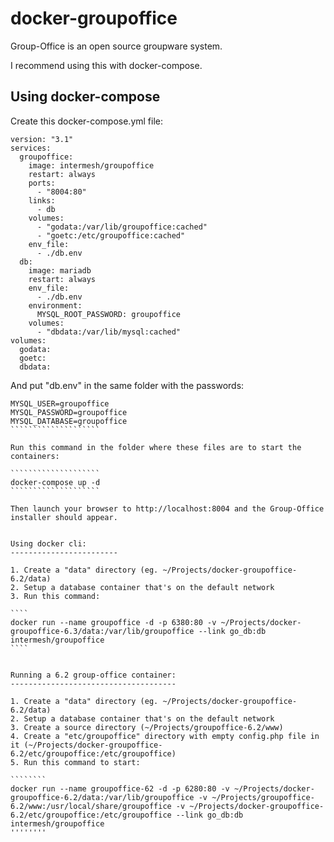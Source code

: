 docker-groupoffice
==================

Group-Office is an open source groupware system.

I recommend using this with docker-compose.


Using docker-compose
--------------------

Create this docker-compose.yml file:

````````````````````
version: "3.1"
services:
  groupoffice:
    image: intermesh/groupoffice
    restart: always
    ports:
      - "8004:80"
    links:
      - db
    volumes:
      - "godata:/var/lib/groupoffice:cached"
      - "goetc:/etc/groupoffice:cached"
    env_file:
      - ./db.env     
  db:
    image: mariadb
    restart: always    
    env_file:
      - ./db.env
    environment:
      MYSQL_ROOT_PASSWORD: groupoffice
    volumes:
      - "dbdata:/var/lib/mysql:cached"
volumes:
  godata:
  goetc:
  dbdata:
````````````````````

And put "db.env" in the same folder with the passwords:

`````````````````````
MYSQL_USER=groupoffice
MYSQL_PASSWORD=groupoffice
MYSQL_DATABASE=groupoffice
````````````````````

Run this command in the folder where these files are to start the containers:

````````````````````
docker-compose up -d
````````````````````

Then launch your browser to http://localhost:8004 and the Group-Office installer should appear.


Using docker cli:
------------------------

1. Create a "data" directory (eg. ~/Projects/docker-groupoffice-6.2/data)
2. Setup a database container that's on the default network
3. Run this command:

````
docker run --name groupoffice -d -p 6380:80 -v ~/Projects/docker-groupoffice-6.3/data:/var/lib/groupoffice --link go_db:db intermesh/groupoffice
````


Running a 6.2 group-office container:
-------------------------------------

1. Create a "data" directory (eg. ~/Projects/docker-groupoffice-6.2/data)
2. Setup a database container that's on the default network
3. Create a source directory (~/Projects/groupoffice-6.2/www)
4. Create a "etc/groupoffice" directory with empty config.php file in it (~/Projects/docker-groupoffice-6.2/etc/groupoffice:/etc/groupoffice)
5. Run this command to start:

````````
docker run --name groupoffice-62 -d -p 6280:80 -v ~/Projects/docker-groupoffice-6.2/data:/var/lib/groupoffice -v ~/Projects/groupoffice-6.2/www:/usr/local/share/groupoffice -v ~/Projects/docker-groupoffice-6.2/etc/groupoffice:/etc/groupoffice --link go_db:db intermesh/groupoffice
''''''''
